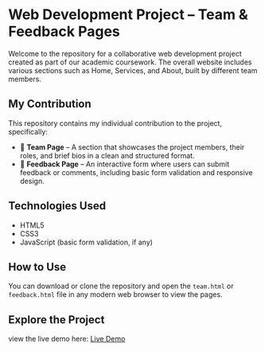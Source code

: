 # Web Development Project – Team & Feedback Pages

Welcome to the repository for a collaborative web development project created as part of our academic coursework. The overall website includes various sections such as Home, Services, and About, built by different team members.

##  My Contribution

This repository contains my individual contribution to the project, specifically:

- 🔹 **Team Page** – A section that showcases the project members, their roles, and brief bios in a clean and structured format.
- 🔹 **Feedback Page** – An interactive form where users can submit feedback or comments, including basic form validation and responsive design.

##  Technologies Used

- HTML5
- CSS3
- JavaScript (basic form validation, if any)

##  How to Use

You can download or clone the repository and open the `team.html` or `feedback.html` file in any modern web browser to view the pages.

## Explore the Project

view the live demo here: [Live Demo](https://eduqx.netlify.app/splash)
